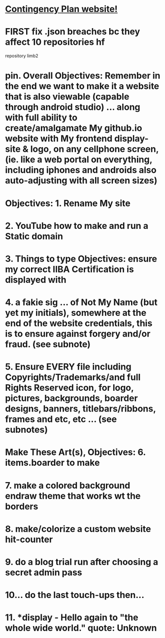 # <a href="https://endraw.github.io/contingencyplan/index.html">Contingency Plan website!</a>

# FIRST fix .json breaches bc they affect 10 repositories hf<a/>

repository limb2

# pin. Overall Objectives: Remember in the end we want to make it a website that is also viewable (capable through android studio) ... along with full ability to create/amalgamate My github.io website with My frontend display-site & logo, on any cellphone screen, (ie. like a web portal on everything, including iphones and androids also auto-adjusting with all screen sizes)<a/>

# Objectives: 1. Rename My site<a/>
# 2. YouTube how to make and run a Static domain<a/>

# 3. Things to type Objectives: ensure my correct IIBA Certification is displayed with<a/>
# 4. a fakie sig ... of Not My Name (but yet my initials), somewhere at the end of the website credentials, this is to ensure against forgery and/or fraud. (see subnote)<a/>
# 5. Ensure EVERY file including Copyrights/Trademarks/and full Rights Reserved icon, for logo, pictures, backgrounds, boarder designs, banners, titlebars/ribbons, frames and etc, etc ... (see subnotes)<a/>
# Make These Art(s), Objectives: 6. items.boarder to make<a/>
# 7. make a colored background endraw theme that works wt the borders<a/>
# 8. make/colorize a custom website hit-counter<a/>
# 9. do a blog trial run after choosing a secret admin pass<a/>
# 10... do the last touch-ups then...<a/>
# 11. *display - Hello again to "the whole wide world." quote: Unknown<a/>
